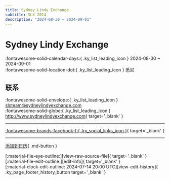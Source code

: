 ```yaml
---
title: Sydney Lindy Exchange
subtitle: SLX 2024
description: "2024-08-30 ~ 2024-09-01"
---
```


# Sydney Lindy Exchange 

:fontawesome-solid-calendar-days:{ .ky_list_leading_icon } 2024-08-30 ~ 2024-09-01  
:fontawesome-solid-location-dot:{ .ky_list_leading_icon } 悉尼  

## 联系

:fontawesome-solid-envelope:{ .ky_list_leading_icon } <slxteam@sydneylindyexchange.com>  
:fontawesome-solid-globe:{ .ky_list_leading_icon } <http://www.sydneylindyexchange.com>{ target='_blank' }  

---

 [:fontawesome-brands-facebook-f:{ .ky_social_links_icon }](https://www.facebook.com/profile.php?id=100064863093984){ target='_blank' }

---

[添加到日历](https://swing.news/ics/zh-Hans/2024/au/sydney-lindy-exchange-2024.ics){ .md-button }

<div class="ky_page_footer" markdown>
<div class="ky_page_footer_trailing" markdown="span">
[:material-file-eye-outline:][view-raw-source-file]{ target='_blank' }
[:material-file-edit-outline:][edit-info]{ target='_blank' }
</div>
<div class="ky_page_footer_leading" markdown="span">
[:material-clock-edit-outline: 2024-07-14 20:00 UTC][view-edit-history]{ .ky_page_footer_history_button target='_blank' }
</div>
</div>

[view-raw-source-file]: https://github.com/swingdance/events/blob/main/2024/au/sydney-lindy-exchange-2024.json "查看原始源文件"
[edit-info]: https://github.com/swingdance/events/issues/new?assignees=&labels=update+event&projects=&template=03-update_entity.yml&title=%5B2024%2Fau%5D%20Sydney%20Lindy%20Exchange&region=au&year=2024&id=sydney-lindy-exchange-2024&name=Sydney%20Lindy%20Exchange&org_id= "编辑信息"

[view-edit-history]: https://github.com/swingdance/events/commits/main/2024/au/sydney-lindy-exchange-2024.json "查看编辑历史"
